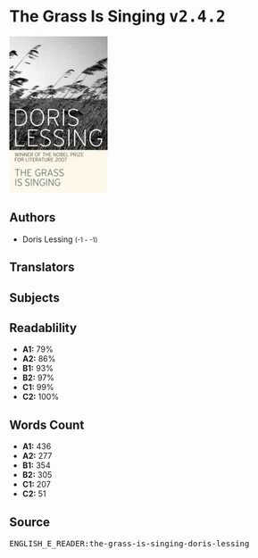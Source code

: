 # The Grass Is Singing <kbd>v2.4.2</kbd>

![](./cover.medium.jpg "")

## Authors


 - Doris Lessing <small>(-1 - -1)</small>

## Translators



## Subjects



## Readablility


 - **A1:** 79%
 - **A2:** 86%
 - **B1:** 93%
 - **B2:** 97%
 - **C1:** 99%
 - **C2:** 100%

## Words Count


 - **A1:** 436
 - **A2:** 277
 - **B1:** 354
 - **B2:** 305
 - **C1:** 207
 - **C2:** 51

## Source


<kbd>ENGLISH_E_READER:the-grass-is-singing-doris-lessing</kbd>
